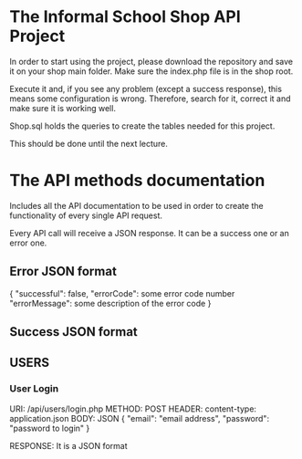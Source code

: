 # The Informal School Shop API Project

In order to start using the project, please download the repository and save it on your shop main folder. Make sure the index.php file is in the shop root.

Execute it and, if you see any problem (except a success response), this means some configuration is wrong. Therefore, search for it, correct it and make sure it is working well.

Shop.sql holds the queries to create the tables needed for this project.

This should be done until the next lecture.


# The API methods documentation

Includes all the API documentation to be used in order to create the functionality of every single API request.

Every API call will receive a JSON response. It can be a success one or an error one.

## Error JSON format
{
  "successful": false,
  "errorCode": some error code number
  "errorMessage": some description of the error code
}

## Success JSON format


## USERS

### User Login
URI: /api/users/login.php
METHOD: POST
HEADER: content-type: application.json
BODY: JSON 
  {
    "email": "email address",
    "password": "password to login"
  }
  
RESPONSE:
  It is a JSON format


